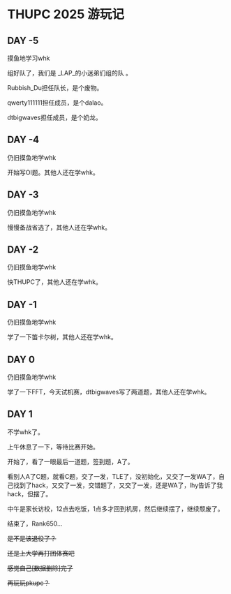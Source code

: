 # THUPC 2025 游玩记

## DAY -5

摸鱼地学习whk

组好队了，我们是 \_LAP\_的小迷弟们组的队 。

Rubbish_Du担任队长，是个废物。

qwerty111111担任成员，是个dalao。

dtbigwaves担任成员，是个奶龙。

## DAY -4

仍旧摸鱼地学whk

开始写OI题。其他人还在学whk。

## DAY -3

仍旧摸鱼地学whk

慢慢备战省选了，其他人还在学whk。

## DAY -2

仍旧摸鱼地学whk

快THUPC了，其他人还在学whk。

## DAY -1

仍旧摸鱼地学whk

学了一下笛卡尔树，其他人还在学whk。

## DAY 0

仍旧摸鱼地学whk

学了一下FFT，今天试机赛，dtbigwaves写了两道题，其他人还在学whk。

## DAY 1

不学whk了。

上午休息了一下，等待比赛开始。

开始了，看了一眼最后一道题，签到题，A了。

看别人A了C题，就看C题，交了一发，TLE了，没初始化，又交了一发WA了，自己找到了hack，又交了一发，交错题了，又交了一发，还是WA了，lhy告诉了我hack，但摆了。

中午是家长访校，12点去吃饭，1点多才回到机房，然后继续摆了，继续颓废了。

结束了，Rank650…

~~是不是该退役了？~~

~~还是上大学再打团体赛吧~~

~~感觉自己[数据删除]完了~~

~~再玩玩pkupc？~~
